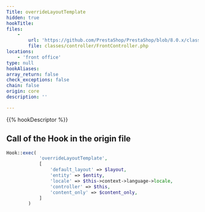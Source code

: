 ```yaml
---
Title: overrideLayoutTemplate
hidden: true
hookTitle: 
files:
    -
        url: 'https://github.com/PrestaShop/PrestaShop/blob/8.0.x/classes/controller/FrontController.php'
        file: classes/controller/FrontController.php
locations:
    - 'front office'
type: null
hookAliases: 
array_return: false
check_exceptions: false
chain: false
origin: core
description: ''

---
```


{{% hookDescriptor %}}

## Call of the Hook in the origin file

```php
Hook::exec(
            'overrideLayoutTemplate',
            [
                'default_layout' => $layout,
                'entity' => $entity,
                'locale' => $this->context->language->locale,
                'controller' => $this,
                'content_only' => $content_only,
            ]
        )
```
